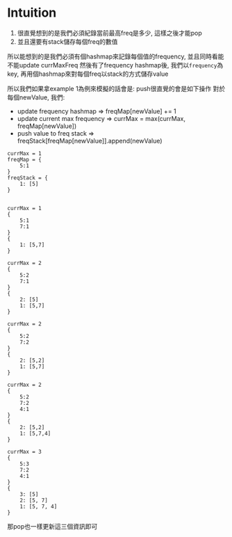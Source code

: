 # Intuition

1. 很直覺想到的是我們必須紀錄當前最高freq是多少, 這樣之後才能pop
2. 並且還要有stack儲存每個freq的數值

所以能想到的是我們必須有個hashmap來記錄每個值的frequency, 並且同時看能不能update currMaxFreq
然後有了frequency hashmap後, 我們以`frequency`為key, 再用個hashmap來對每個freq以stack的方式儲存value

所以我們如果拿example 1為例來模擬的話會是:
push很直覺的會是如下操作
對於每個newValue, 我們:
- update frequency hashmap => freqMap[newValue] += 1
- update current max frequency => currMax = max(currMax, freqMap[newValue])
- push value to freq stack => freqStack[freqMap[newValue]].append(newValue)

```
currMax = 1
freqMap = {
    5:1
}
freqStack = {
    1: [5]
}


currMax = 1
{
    5:1
    7:1
}
{
    1: [5,7]
}

currMax = 2
{
    5:2
    7:1
}
{
    2: [5]
    1: [5,7]
}

currMax = 2
{
    5:2
    7:2
}
{
    2: [5,2]
    1: [5,7]
}

currMax = 2
{
    5:2
    7:2
    4:1
}
{
    2: [5,2]
    1: [5,7,4]
}

currMax = 3
{
    5:3
    7:2
    4:1
}
{
    3: [5]
    2: [5, 7]
    1: [5, 7, 4]
}
```

那pop也一樣更新這三個資訊即可
